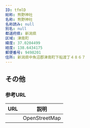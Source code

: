 ```yaml
---
ID: tfmlD
総称: 熊野神社
名称: 熊野神社
名称読み: null
別名: null
都道府県: 新潟県
区域: 津南町
緯度: 37.0204499
経度: 138.6434175
郵便番号: 9498201
住所: 新潟県中魚沼郡津南町下船渡丁４８６７
---
```


## その他

### 参考URL

| URL | 説明          |
| --- | ------------- |
|     | OpenStreetMap |
